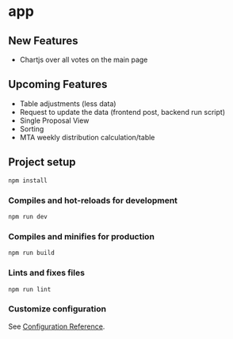 # app

## New Features

- Chartjs over all votes on the main page

## Upcoming Features

- Table adjustments (less data)
- Request to update the data (frontend post, backend run script)
- Single Proposal View
- Sorting
- MTA weekly distribution calculation/table

## Project setup

```
npm install
```

### Compiles and hot-reloads for development

```
npm run dev
```

### Compiles and minifies for production

```
npm run build
```

### Lints and fixes files

```
npm run lint
```

### Customize configuration

See [Configuration Reference](https://cli.vuejs.org/config/).
